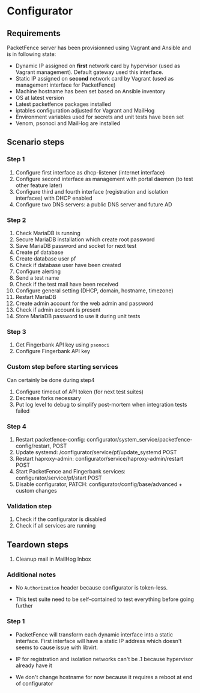 # Configurator

## Requirements
PacketFence server has been provisionned using Vagrant and Ansible and is in
following state:
- Dynamic IP assigned on **first** network card by hypervisor (used as Vagrant
  management). Default gateway used this interface.
- Static IP assigned on **second** network card by Vagrant (used as management
  interface for PacketFence)
- Machine hostname has been set based on Ansible inventory
- OS at latest version
- Latest packetfence packages installed
- iptables configuration adjusted for Vagrant and MailHog
- Environment variables used for secrets and unit tests have been set
- Venom, psonoci and MailHog are installed

## Scenario steps

### Step 1
1. Configure first interface as dhcp-listener (internet interface)
1. Configure second interface as management with portal daemon (to test other
   feature later)
1. Configure third and fourth interface (registration and isolation
   interfaces) with DHCP enabled
1. Configure two DNS servers: a public DNS server and future AD

### Step 2
1. Check MariaDB is running
1. Secure MariaDB installation which create root password
1. Save MariaDB password and socket for next test
2. Create pf database
2. Create database user pf
2. Check if database user have been created
2. Configure alerting
2. Send a test name
2. Check if the test mail have been received
2. Configure general setting (DHCP, domain, hostname, timezone)
2. Restart MariaDB
2. Create admin account for the web admin and password
2. Check if admin account is present
1. Store MariaDB password to use it during unit tests

### Step 3
1. Get Fingerbank API key using `psonoci`
1. Configure Fingerbank API key

### Custom step before starting services
Can certainly be done during step4

1. Configure timeout of API token (for next test suites)
1. Decrease forks necessary
1. Put log level to debug to simplify post-mortem when integration tests failed

### Step 4
1. Restart packetfence-config:
   configurator/system_service/packetfence-config/restart, POST
2. Update systemd: /configurator/service/pf/update_systemd POST
1. Restart haproxy-admin: configurator/service/haproxy-admin/restart POST
1. Start PacketFence and Fingerbank services: configurator/service/pf/start POST
1. Disable configurator, PATCH: configurator/config/base/advanced + custom changes

### Validation step
1. Check if the configurator is disabled
1. Check if all services are running

## Teardown steps
1. Cleanup mail in MailHog Inbox

### Additional notes

- No `Authorization` header because configurator is token-less.

- This test suite need to be self-contained to test everything before going further

### Step 1
 
 * PacketFence will transform each dynamic interface into a static
   interface. First interface will have a static IP address which doesn't
   seems to cause issue with libvirt.
   
 * IP for registration and isolation networks can't be .1 because hypervisor
   already have it
   
 * We don't change hostname for now because it requires a reboot at end of configurator
